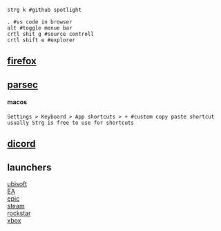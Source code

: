 ```
strg k #github spotlight
```

```
. #vs code in browser
alt #toggle menue bar
crtl shit g #source controll
crtl shift e #explorer
```

## [firefox](https://github.com/crbyxwpzfl/ff)

## [parsec](https://parsec.app/)
#### macos
```
Settings > Keyboard > App shortcuts > + #custom copy paste shortcut
usually Strg is free to use for shortcuts
```

## [dicord](https://discord.com/)

## launchers
[ubisoft](https://ubisoftconnect.com/)<br>
[EA](https://www.ea.com/ea-app-beta)<br>
[epic](https://www.epicgames.com/store/en-US/download)<br>
[steam](https://store.steampowered.com/)<br>
[rockstar](https://socialclub.rockstargames.com/rockstar-games-launcher)<br>
[xbox](https://www.xbox.com/)<br>
